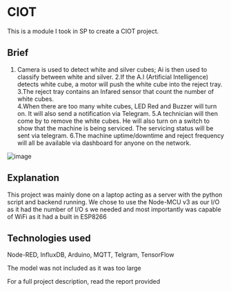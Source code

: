 # CIOT
This is a module I took in SP to create a CIOT project.

## Brief
  1. Camera is used to detect white and silver cubes; Ai is then used to classify between white and silver. 
  2.If the A.I (Artificial Intelligence) detects white cube, a motor will push the white cube into the reject tray.  
  3.The reject tray contains an Infared sensor that count the number of white cubes.  
  4.When there are too many white cubes, LED Red and Buzzer will turn on. It will also send a notification via Telegram. 
  5.A technician will then come by to remove the white cubes. He will also turn on a switch to show that the machine is being serviced. The servicing status will be sent via telegram. 
  6.The machine uptime/downtime and reject frequency will all be available via dashboard for anyone on the network. 
  
  ![image](https://user-images.githubusercontent.com/74981128/162348480-b1f164f2-31c0-4aac-8934-a3ac6f52529e.png)
  
## Explanation
This project was mainly done on a laptop acting as a server with the python script and backend running. We chose to use the Node-MCU v3 as our I/O as it had the number of I/O s we needed and most importantly was capable of WiFi as it had a built in ESP8266

## Technologies used 
Node-RED, InfluxDB, Arduino, MQTT, Telgram, TensorFlow 

The model was not included as it was too large

For a full project description, read the report provided
